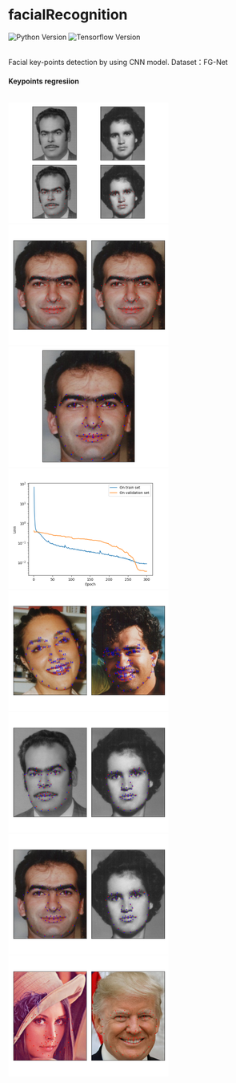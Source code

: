 # facialRecognition
![Python Version](https://img.shields.io/badge/Python-v3.6-blue)
![Tensorflow Version](https://img.shields.io/badge/Tensorflow-V2.2.0-brightgreen)

<br/>
Facial key-points detection by using CNN model. Dataset：FG-Net

#### Keypoints regresiion
<br/>
<img src="images/Figure_3.png" width="320" height="240">
<img src="images/Figure_4.png" width="320" height="240">
<img src="images/Figure_5.png" width="320" height="240">
<img src="images/Figure_2.png" width="320" height="240">
<img src="images/Figure_7.png" width="320" height="240">
<img src="images/Figure_11.png" width="320" height="240">
<img src="images/Figure_12.png" width="320" height="240">
<img src="images/Figure_13.png" width="320" height="240">
